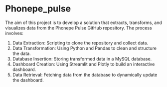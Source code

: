 # Phonepe_pulse
The aim of this project is to develop a solution that extracts, transforms, and visualizes data from the Phonepe Pulse GitHub repository. The process involves:
1. Data Extraction: Scripting to clone the repository and collect data.
2. Data Transformation: Using Python and Pandas to clean and structure the data.
3. Database Insertion: Storing transformed data in a MySQL database.
4. Dashboard Creation: Using Streamlit and Plotly to build an interactive dashboard.
5. Data Retrieval: Fetching data from the database to dynamically update the dashboard.
